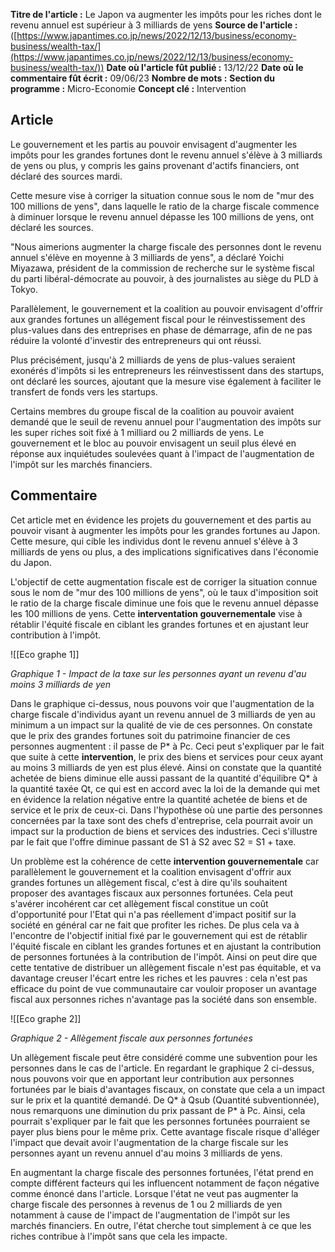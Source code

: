 **Titre de l'article :** Le Japon va augmenter les impôts pour les riches dont le revenu annuel est supérieur à 3 milliards de yens
**Source de l'article :** ([https://www.japantimes.co.jp/news/2022/12/13/business/economy-business/wealth-tax/](https://www.japantimes.co.jp/news/2022/12/13/business/economy-business/wealth-tax/))
**Date où l'article fût publié :** 13/12/22
**Date où le commentaire fût écrit :** 09/06/23
**Nombre de mots :**
**Section du programme :** Micro-Economie
**Concept clé :** Intervention

## Article
Le gouvernement et les partis au pouvoir envisagent d'augmenter les impôts pour les grandes fortunes dont le revenu annuel s'élève à 3 milliards de yens ou plus, y compris les gains provenant d'actifs financiers, ont déclaré des sources mardi.

Cette mesure vise à corriger la situation connue sous le nom de "mur des 100 millions de yens", dans laquelle le ratio de la charge fiscale commence à diminuer lorsque le revenu annuel dépasse les 100 millions de yens, ont déclaré les sources.

"Nous aimerions augmenter la charge fiscale des personnes dont le revenu annuel s'élève en moyenne à 3 milliards de yens", a déclaré Yoichi Miyazawa, président de la commission de recherche sur le système fiscal du parti libéral-démocrate au pouvoir, à des journalistes au siège du PLD à Tokyo.

Parallèlement, le gouvernement et la coalition au pouvoir envisagent d'offrir aux grandes fortunes un allégement fiscal pour le réinvestissement des plus-values dans des entreprises en phase de démarrage, afin de ne pas réduire la volonté d'investir des entrepreneurs qui ont réussi.

Plus précisément, jusqu'à 2 milliards de yens de plus-values seraient exonérés d'impôts si les entrepreneurs les réinvestissent dans des startups, ont déclaré les sources, ajoutant que la mesure vise également à faciliter le transfert de fonds vers les startups.

Certains membres du groupe fiscal de la coalition au pouvoir avaient demandé que le seuil de revenu annuel pour l'augmentation des impôts sur les super riches soit fixé à 1 milliard ou 2 milliards de yens. Le gouvernement et le bloc au pouvoir envisagent un seuil plus élevé en réponse aux inquiétudes soulevées quant à l'impact de l'augmentation de l'impôt sur les marchés financiers.

## Commentaire
Cet article met en évidence les projets du gouvernement et des partis au pouvoir visant à augmenter les impôts pour les grandes fortunes au Japon. Cette mesure, qui cible les individus dont le revenu annuel s'élève à 3 milliards de yens ou plus, a des implications significatives dans l'économie du Japon.

L'objectif de cette augmentation fiscale est de corriger la situation connue sous le nom de "mur des 100 millions de yens", où le taux d'imposition soit le ratio de la charge fiscale diminue une fois que le revenu annuel dépasse les 100 millions de yens. Cette **interventation gouvernementale** vise à rétablir l'équité fiscale en ciblant les grandes fortunes et en ajustant leur contribution à l'impôt. 

![[Eco graphe 1]]

*Graphique 1 - Impact de la taxe sur les personnes ayant un revenu d'au moins 3 milliards de yen*

Dans le graphique ci-dessus, nous pouvons voir que l'augmentation de la charge fiscale d'individus ayant un revenu annuel de 3 milliards de yen au minimum a un impact sur la qualité de vie de ces personnes. On constate que le prix des grandes fortunes soit du patrimoine financier de ces personnes augmentent : il passe de P* à Pc. Ceci peut s'expliquer par le fait que suite à cette **intervention**, le prix des biens et services pour ceux ayant au moins 3 milliards de yen est plus élevé. Ainsi on constate que la quantité achetée de biens diminue elle aussi passant de la quantité d'équilibre Q* à la quantité taxée Qt, ce qui est en accord avec la loi de la demande qui met en évidence la relation négative entre la quantité achetée de biens et de service et le prix de ceux-ci.  Dans l'hypothèse où une partie des personnes concernées par la taxe sont des chefs d'entreprise, cela pourrait avoir un impact sur la production de biens et services des industries. Ceci s'illustre par le fait que l'offre diminue passant de S1 à S2 avec S2 = S1 + taxe.

Un problème est la cohérence de cette **intervention gouvernementale** car parallèlement le gouvernement et la coalition envisagent d'offrir aux grandes fortunes un allègement fiscal, c'est à dire qu'ils souhaitent proposer des avantages fiscaux aux personnes fortunées. Cela peut s'avérer incohérent car cet allègement fiscal constitue un coût d'opportunité pour l'Etat qui n'a pas réellement d'impact positif sur la société en général car ne fait que profiter les riches. De plus cela va à l'encontre de l'objectif initial fixé par le gouvernement qui est de rétablir l'équité fiscale en ciblant les grandes fortunes et en ajustant la contribution de personnes fortunées à la contribution de l'impôt. Ainsi on peut dire que cette tentative de distribuer un allègement fiscale n'est pas équitable, et va davantage creuser l'écart entre les riches et les pauvres : cela n'est pas efficace du point de vue communautaire car vouloir proposer un avantage fiscal aux personnes riches n'avantage pas la société dans son ensemble.

![[Eco graphe 2]]

*Graphique 2 - Allègement fiscale aux personnes fortunées*

Un allègement fiscale peut être considéré comme une subvention pour les personnes dans le cas de l'article. En regardant le graphique 2 ci-dessus, nous pouvons voir que en apportant leur contribution aux personnes fortunées par le biais d'avantages fiscaux, on constate que cela a un impact sur le prix et la quantité demandé. De Q* à Qsub (Quantité subventionnée), nous remarquons une diminution du prix passant de P* à Pc. Ainsi, cela pourrait s'expliquer par le fait que les personnes fortunées pourraient se payer plus biens pour le même prix. Cette avantage fiscale risque d'alléger l'impact que devait avoir l'augmentation de la charge fiscale sur les personnes ayant un revenu annuel d'au moins 3 milliards de yens. 

En augmentant la charge fiscale des personnes fortunées, l'état prend en compte différent facteurs qui les influencent notamment de façon négative comme énoncé dans l'article. Lorsque l'état ne veut pas augmenter la charge fiscale des personnes à revenus de 1 ou 2 milliards de yen notamment à cause de l'impact de l'augmentation de l'impôt sur les marchés financiers. En outre, l'état cherche tout simplement à ce que les riches contribue à l'impôt sans que cela les impacte.
